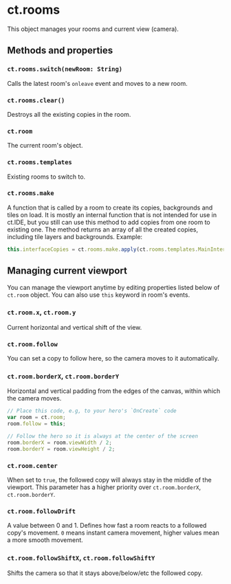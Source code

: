 # ct.rooms

This object manages your rooms and current view (camera).

## Methods and properties

### `ct.rooms.switch(newRoom: String)`

Calls the latest room's `onleave` event and moves to a new room.

### `ct.rooms.clear()`

Destroys all the existing copies in the room.

### `ct.room`

The current room's object.

### `ct.rooms.templates`

Existing rooms to switch to.

### `ct.rooms.make`

A function that is called by a room to create its copies, backgrounds and tiles on load. It is mostly an internal function that is not intended for use in ct.IDE, but you still can use this method to add copies from one room to existing one. The method returns an array of all the created copies, including tile layers and backgrounds. Example:

```js
this.interfaceCopies = ct.rooms.make.apply(ct.rooms.templates.MainInterface);
```

## Managing current viewport

You can manage the viewport anytime by editing properties listed below of `ct.room` object. You can also use `this` keyword in room's events.

### `ct.room.x`, `ct.room.y`

Current horizontal and vertical shift of the view.

### `ct.room.follow`

You can set a copy to follow here, so the camera moves to it automatically.

### `ct.room.borderX`, `ct.room.borderY`

Horizontal and vertical padding from the edges of the canvas, within which the camera moves.

```js Example: following a copy
// Place this code, e.g, to your hero's `OnCreate` code
var room = ct.room;
room.follow = this;

// Follow the hero so it is always at the center of the screen
room.borderX = room.viewWidth / 2;
room.borderY = room.viewHeight / 2;
```

### `ct.room.center`

When set to `true`, the followed copy will always stay in the middle of the viewport. This parameter has a higher priority over `ct.room.borderX`, `ct.room.borderY`.

### `ct.room.followDrift`

A value between 0 and 1. Defines how fast a room reacts to a followed copy's movement. `0` means instant camera movement, higher values mean a more smooth movement.

### `ct.room.followShiftX`, `ct.room.followShiftY`

Shifts the camera so that it stays above/below/etc the followed copy.